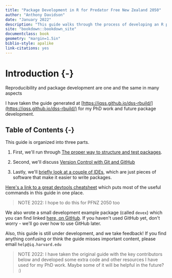```yaml
---
title: "Package Development in R for Predator Free New Zealand 2050"
author: "Anthony Davidson"
date: "January 2022"
description: "This guide walks through the process of developing an R package"
site: "bookdown::bookdown_site"
documentclass: book
geometry: "margin=1.5in"
biblio-style: apalike
link-citations: yes
---
```


# Introduction {-}

Reproducibility and package development are one and the same in many aspects

I have taken the guide generated at [https://iqss.github.io/dss-rbuild/](https://iqss.github.io/dss-rbuild/) for my PhD work and future package development.

## Table of Contents {-}

This guide is organized into three parts.

1. First, we'll run through [The proper way to structure and test packages](./package-development.html).

2. Second, we'll discuss [Version Control with Git and GitHub](./version-control.html)

3. Lastly, we'll [briefly look at a couple of IDEs](./integrated-development-environments.html), which are just pieces of software that make it easier to write packages.

[Here's a link to a great devtools cheatsheet](https://www.rstudio.com/wp-content/uploads/2015/03/devtools-cheatsheet.pdf) which puts most of the useful commands in this guide in one place.


> NOTE 2022: I hope to do this for PFNZ 2050 too

We also wrote a small development example package (called `devex`) which you can find linked [here, on GitHub](https://github.com/IQSS/dss-rbuild/tree/master/devex). If you haven't used GitHub yet, don't worry - we'll go over how to use GitHub later.

Also, this guide is still under development, and we take feedback! If you find anything confusing or think the guide misses important content, please email `help@iq.harvard.edu`

> NOTE 2022: I have taken the original guide with the key contributors below and developed some extra code and other resources I have used for my PhD work. Maybe some of it will be helpful in the future? :)
